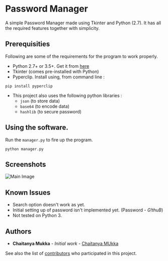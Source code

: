 # Password Manager

A simple Password Manager made using Tkinter and Python (2.7). It has all the required features together with simplicity.

## Prerequisities

Following are some of the requirements for the program to work properly.

- Python 2.7+ or 3.5+. Get it from [here](https://www.python.org/downloads/)  
- Tkinter (comes pre-installed with Python)
- Pyperclip. Install using, from command line :
```
pip install pyperclip
```
- This project also uses the following python libraries :
  - `json` (to store data)
  - `base64` (to encode data)
  - `hashlib` (to secure password)

## Using the software.

Run the `manager.py` to fire up the program.

```
python manager.py
```

## Screenshots

![Main Image](http://imgur.com/Vwfj7va "Main Image")

## Known Issues

* Search option doesn't work as yet.
* Initial setting up of password isn't implemented yet. (Password - *G!thuB*)
* Not tested on Python 3.

## Authors

* **Chaitanya Mukka** - *Initial work* - [Chaitanya MUkka](https://github.com/mukkachaitanya)

See also the list of [contributors](https://github.com/mukkachaitanya/Password-Manager/contributors) who participated in this project.
